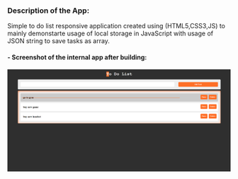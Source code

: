 ### Description of the App:
Simple to do list responsive application created using (HTML5,CSS3,JS) to mainly demonstarte usage of local storage in JavaScript 
with usage of JSON string to save tasks as array. 


 #### - Screenshot of the internal app after building:
 <img src="images/113.PNG"></img>
